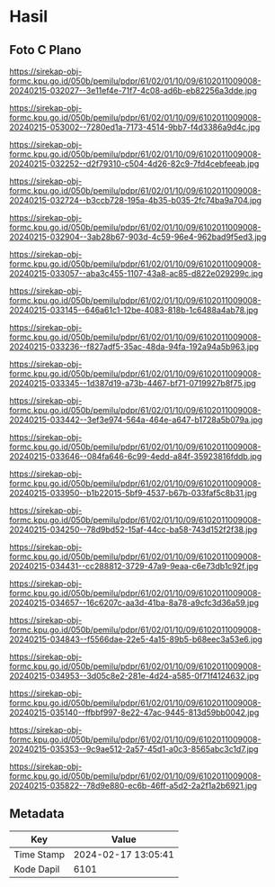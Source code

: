 # Hasil

## Foto C Plano

https://sirekap-obj-formc.kpu.go.id/050b/pemilu/pdpr/61/02/01/10/09/6102011009008-20240215-032027--3e11ef4e-71f7-4c08-ad6b-eb82256a3dde.jpg

https://sirekap-obj-formc.kpu.go.id/050b/pemilu/pdpr/61/02/01/10/09/6102011009008-20240215-053002--7280ed1a-7173-4514-9bb7-f4d3386a9d4c.jpg

https://sirekap-obj-formc.kpu.go.id/050b/pemilu/pdpr/61/02/01/10/09/6102011009008-20240215-032252--d2f79310-c504-4d26-82c9-7fd4cebfeeab.jpg

https://sirekap-obj-formc.kpu.go.id/050b/pemilu/pdpr/61/02/01/10/09/6102011009008-20240215-032724--b3ccb728-195a-4b35-b035-2fc74ba9a704.jpg

https://sirekap-obj-formc.kpu.go.id/050b/pemilu/pdpr/61/02/01/10/09/6102011009008-20240215-032904--3ab28b67-903d-4c59-96e4-962bad9f5ed3.jpg

https://sirekap-obj-formc.kpu.go.id/050b/pemilu/pdpr/61/02/01/10/09/6102011009008-20240215-033057--aba3c455-1107-43a8-ac85-d822e029299c.jpg

https://sirekap-obj-formc.kpu.go.id/050b/pemilu/pdpr/61/02/01/10/09/6102011009008-20240215-033145--646a61c1-12be-4083-818b-1c6488a4ab78.jpg

https://sirekap-obj-formc.kpu.go.id/050b/pemilu/pdpr/61/02/01/10/09/6102011009008-20240215-033236--f827adf5-35ac-48da-94fa-192a94a5b963.jpg

https://sirekap-obj-formc.kpu.go.id/050b/pemilu/pdpr/61/02/01/10/09/6102011009008-20240215-033345--1d387d19-a73b-4467-bf71-0719927b8f75.jpg

https://sirekap-obj-formc.kpu.go.id/050b/pemilu/pdpr/61/02/01/10/09/6102011009008-20240215-033442--3ef3e974-564a-464e-a647-b1728a5b079a.jpg

https://sirekap-obj-formc.kpu.go.id/050b/pemilu/pdpr/61/02/01/10/09/6102011009008-20240215-033646--084fa646-6c99-4edd-a84f-35923816fddb.jpg

https://sirekap-obj-formc.kpu.go.id/050b/pemilu/pdpr/61/02/01/10/09/6102011009008-20240215-033950--b1b22015-5bf9-4537-b67b-033faf5c8b31.jpg

https://sirekap-obj-formc.kpu.go.id/050b/pemilu/pdpr/61/02/01/10/09/6102011009008-20240215-034250--78d9bd52-15af-44cc-ba58-743d152f2f38.jpg

https://sirekap-obj-formc.kpu.go.id/050b/pemilu/pdpr/61/02/01/10/09/6102011009008-20240215-034431--cc288812-3729-47a9-9eaa-c6e73db1c92f.jpg

https://sirekap-obj-formc.kpu.go.id/050b/pemilu/pdpr/61/02/01/10/09/6102011009008-20240215-034657--16c6207c-aa3d-41ba-8a78-a9cfc3d36a59.jpg

https://sirekap-obj-formc.kpu.go.id/050b/pemilu/pdpr/61/02/01/10/09/6102011009008-20240215-034843--f5566dae-22e5-4a15-89b5-b68eec3a53e6.jpg

https://sirekap-obj-formc.kpu.go.id/050b/pemilu/pdpr/61/02/01/10/09/6102011009008-20240215-034953--3d05c8e2-281e-4d24-a585-0f71f4124632.jpg

https://sirekap-obj-formc.kpu.go.id/050b/pemilu/pdpr/61/02/01/10/09/6102011009008-20240215-035140--ffbbf997-8e22-47ac-9445-813d59bb0042.jpg

https://sirekap-obj-formc.kpu.go.id/050b/pemilu/pdpr/61/02/01/10/09/6102011009008-20240215-035353--9c9ae512-2a57-45d1-a0c3-8565abc3c1d7.jpg

https://sirekap-obj-formc.kpu.go.id/050b/pemilu/pdpr/61/02/01/10/09/6102011009008-20240215-035822--78d9e880-ec6b-46ff-a5d2-2a2f1a2b6921.jpg


## Metadata

| Key        | Value               |
| ---------- | ------------------- |
| Time Stamp | 2024-02-17 13:05:41 |
| Kode Dapil | 6101                |



